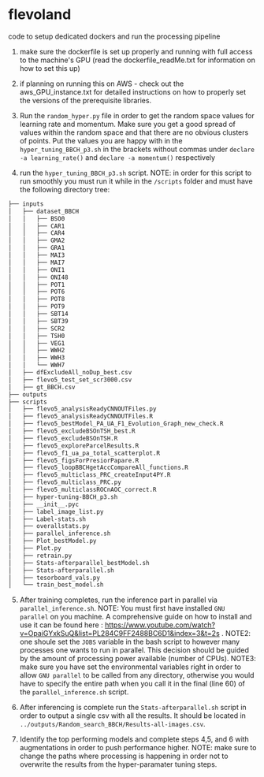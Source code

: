 # flevoland
code to setup dedicated dockers and run the processing pipeline

1. make sure the dockerfile is set up properly and running with full access to the machine's GPU (read the dockerfile_readMe.txt for information on how to set this up)

2. if planning on running this on AWS - check out the aws_GPU_instance.txt for detailed instructions on how to properly set the versions of the prerequisite libraries.

3. Run the `random_hyper.py` file in order to get the random space values for learning rate and momentum. Make sure you get a good spread of values within the random space and that there are no obvious clusters of points. Put the values you are happy with in the `hyper_tuning_BBCH_p3.sh` in the brackets without commas under `declare -a learning_rate()` and `declare -a momentum()` respectively

4. run the `hyper_tuning_BBCH_p3.sh` script. NOTE: in order for this script to run smoothly you must run it while in the `/scripts` folder and must have the following directory tree:


```bash
├── inputs
│   ├── dataset_BBCH
│   │   ├── BSO0
│   │   ├── CAR1
│   │   ├── CAR4 
│   │   ├── GMA2
│   │   ├── GRA1
│   │   ├── MAI3
│   │   ├── MAI7
│   │   ├── ONI1
│   │   ├── ONI48
│   │   ├── POT1
│   │   ├── POT6
│   │   ├── POT8
│   │   ├── POT9
│   │   ├── SBT14
│   │   ├── SBT39
│   │   ├── SCR2
│   │   ├── TSH0
│   │   ├── VEG1
│   │   ├── WWH2
│   │   ├── WWH3
│   │   └── WWH7
│   ├── dfExcludeAll_noDup_best.csv
│   ├── flevo5_test_set_scr3000.csv
│   ├── gt_BBCH.csv
├── outputs
├── scripts
│   ├── flevo5_analysisReadyCNNOUTFiles.py
│   ├── flevo5_analysisReadyCNNOUTFiles.R
│   ├── flevo5_bestModel_PA_UA_F1_Evolution_Graph_new_check.R
│   ├── flevo5_excludeBSOnTSH_best.R
│   ├── flevo5_excludeBSOnTSH.R
│   ├── flevo5_exploreParcelResults.R
│   ├── flevo5_f1_ua_pa_total_scatterplot.R
│   ├── flevo5_figsForPresiorPapare.R
│   ├── flevo5_loopBBCHgetAccCompareAll_functions.R
│   ├── flevo5_multiclass_PRC_createInput4PY.R
│   ├── flevo5_multiclass_PRC.py
│   ├── flevo5_multiclassROCnAOC_correct.R
│   ├── hyper-tuning-BBCH_p3.sh
│   ├── __init__.pyc
│   ├── label_image_list.py
│   ├── Label-stats.sh
│   ├── overallstats.py
│   ├── parallel_inference.sh
│   ├── Plot_bestModel.py
│   ├── Plot.py
│   ├── retrain.py
│   ├── Stats-afterparallel_bestModel.sh
│   ├── Stats-afterparallel.sh
│   ├── tesorboard_vals.py
│   └── train_best_model.sh
```

5. After training completes, run the inference part in parallel via `parallel_inference.sh`. NOTE: You must first have installed `GNU parallel` on you machine. A comprehensive guide on how to install and use it can be found here : https://www.youtube.com/watch?v=OpaiGYxkSuQ&list=PL284C9FF2488BC6D1&index=3&t=2s . NOTE2: one shoule set the `JOBS` variable in the bash script to however many processes one wants to run in parallel. This decision should be guided by the amount of processing power available (number of CPUs). NOTE3: make sure you have set the environmental variables right in order to allow `GNU parallel` to be called from any directory, otherwise you would have to specify the entire path when you call it in the final (line 60) of the `parallel_inference.sh` script.

6. After inferencing is complete run the `Stats-afterparallel.sh` script in order to output a single csv with all the results. It should be located in `../outputs/Random_search_BBCH/Results-all-images.csv`.

7. Identify the top performing models and complete steps 4,5, and 6 with augmentations in order to push performance higher. NOTE: make sure to change the paths where processing is happening in order not to overwrite the results from the hyper-paramater tuning steps.
